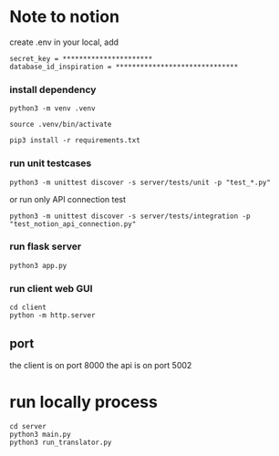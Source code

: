 # Note to notion

create .env in your local, add

````
secret_key = **********************
database_id_inspiration = ******************************
````

### install dependency
```
python3 -m venv .venv

source .venv/bin/activate

pip3 install -r requirements.txt
```

### run unit testcases
```
python3 -m unittest discover -s server/tests/unit -p "test_*.py"

```

or run only API connection test
```
python3 -m unittest discover -s server/tests/integration -p "test_notion_api_connection.py"
```

### run flask server
```
python3 app.py
```

### run client web GUI
```
cd client
python -m http.server
```

## port
 the client is on port 8000
 the api is on port 5002



# run locally process

```
cd server
python3 main.py
python3 run_translator.py
```